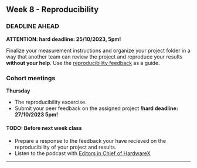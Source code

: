 ## Week 8 - Reproducibility


### DEADLINE AHEAD

**ATTENTION: hard deadline: 25/10/2023, 5pm!**

Finalize your measurement instructions and organize your project folder in a way that another team can review the project and reproduce your results **without your help**. Use the [reproducibility feedback](./_Templates/peer_evaluation_FORWHICHPROJECT.md) as a guide.


### Cohort meetings 

__Thursday__
+ The reproducibility excercise.
+ Submit your peer feedback on the assigned project  **!hard deadline: 27/10/2023 5pm!**


#### TODO: Before next week class
+ Prepare a response to the feedback your have recieved on the reproducibility of your project and results.
+ Listen to the podcast with [Editors in Chief of HardwareX](https://www.buzzsprout.com/1869873/10061801-hardwarex-in-the-limelight-with-editors-in-chief-joshua-pearce-and-todd-duncombe-and-associate-editor-santosh-pandey)


---
